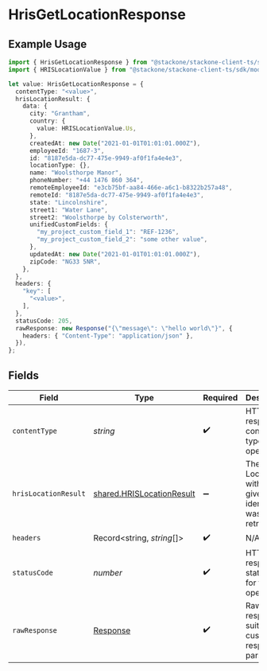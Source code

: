 # HrisGetLocationResponse

## Example Usage

```typescript
import { HrisGetLocationResponse } from "@stackone/stackone-client-ts/sdk/models/operations";
import { HRISLocationValue } from "@stackone/stackone-client-ts/sdk/models/shared";

let value: HrisGetLocationResponse = {
  contentType: "<value>",
  hrisLocationResult: {
    data: {
      city: "Grantham",
      country: {
        value: HRISLocationValue.Us,
      },
      createdAt: new Date("2021-01-01T01:01:01.000Z"),
      employeeId: "1687-3",
      id: "8187e5da-dc77-475e-9949-af0f1fa4e4e3",
      locationType: {},
      name: "Woolsthorpe Manor",
      phoneNumber: "+44 1476 860 364",
      remoteEmployeeId: "e3cb75bf-aa84-466e-a6c1-b8322b257a48",
      remoteId: "8187e5da-dc77-475e-9949-af0f1fa4e4e3",
      state: "Lincolnshire",
      street1: "Water Lane",
      street2: "Woolsthorpe by Colsterworth",
      unifiedCustomFields: {
        "my_project_custom_field_1": "REF-1236",
        "my_project_custom_field_2": "some other value",
      },
      updatedAt: new Date("2021-01-01T01:01:01.000Z"),
      zipCode: "NG33 5NR",
    },
  },
  headers: {
    "key": [
      "<value>",
    ],
  },
  statusCode: 205,
  rawResponse: new Response("{\"message\": \"hello world\"}", {
    headers: { "Content-Type": "application/json" },
  }),
};
```

## Fields

| Field                                                                         | Type                                                                          | Required                                                                      | Description                                                                   |
| ----------------------------------------------------------------------------- | ----------------------------------------------------------------------------- | ----------------------------------------------------------------------------- | ----------------------------------------------------------------------------- |
| `contentType`                                                                 | *string*                                                                      | :heavy_check_mark:                                                            | HTTP response content type for this operation                                 |
| `hrisLocationResult`                                                          | [shared.HRISLocationResult](../../../sdk/models/shared/hrislocationresult.md) | :heavy_minus_sign:                                                            | The Location with the given identifier was retrieved.                         |
| `headers`                                                                     | Record<string, *string*[]>                                                    | :heavy_check_mark:                                                            | N/A                                                                           |
| `statusCode`                                                                  | *number*                                                                      | :heavy_check_mark:                                                            | HTTP response status code for this operation                                  |
| `rawResponse`                                                                 | [Response](https://developer.mozilla.org/en-US/docs/Web/API/Response)         | :heavy_check_mark:                                                            | Raw HTTP response; suitable for custom response parsing                       |